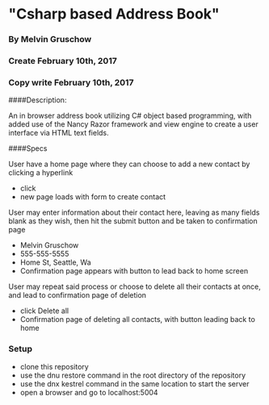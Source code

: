 # "Csharp based Address Book"
### By Melvin Gruschow
### Create February 10th, 2017
### Copy write February 10th, 2017

####Description:

An in browser address book utilizing C# object based programming, with added use of the Nancy Razor framework and view engine to create a user interface via HTML text fields.  

####Specs

User have a home page where they can choose to add a new contact by clicking a hyperlink
  - click
  - new page loads with form to create contact

User may enter information about their contact here, leaving as many fields blank as they wish, then hit the submit button and be taken to confirmation page
  - Melvin Gruschow
  - 555-555-5555
  - Home St, Seattle, Wa
  - Confirmation page appears with button to lead back to home screen

User may repeat said process or choose to delete all their contacts at once, and lead to confirmation page of deletion
  - click Delete all
  - Confirmation page of deleting all contacts, with button leading back to home


### Setup
- clone this repository
- use the dnu restore command in the root directory of the repository
- use the dnx kestrel command in the same location to start the server
- open a browser and go to localhost:5004
